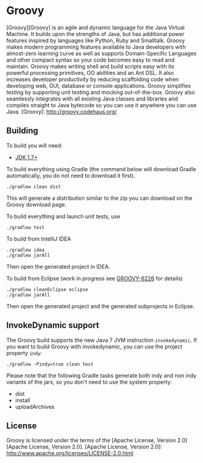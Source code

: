 ﻿Groovy
===

[Groovy][Groovy] is an agile and dynamic language for the Java Virtual Machine. It builds upon the strengths of Java, but has additional power features inspired by languages like Python, Ruby and Smalltalk. Groovy makes modern programming features available to Java developers with almost-zero learning curve as well as supports Domain-Specific Languages and other compact syntax so your code becomes easy to read and maintain. Groovy makes writing shell and build scripts easy with its powerful processing primitives, OO abilities and an Ant DSL. It also increases developer productivity by reducing scaffolding code when developing web, GUI, database or console applications. Groovy simplifies testing by supporting unit testing and mocking out-of-the-box. Groovy also seamlessly integrates with all existing Java classes and libraries and compiles straight to Java bytecode so you can use it anywhere you can use Java.
[Groovy]: http://groovy.codehaus.org/

Building
---

To build you will need:

* [JDK 1.7+](http://www.oracle.com/technetwork/java/javase/downloads)

To build everything using Gradle (the command below will download Gradle automatically, you do not need to download it first).

    ./gradlew clean dist

This will generate a distribution similar to the zip you can download on the Groovy download page.

To build everything and launch unit tests, use

    ./gradlew test

To build from IntelliJ IDEA

    ./gradlew idea
    ./gradlew jarAll

Then open the generated project in IDEA.

To build from Eclipse (work in progress see [GROOVY-6226](https://jira.codehaus.org/browse/GROOVY-6226) for details)

    ./gradlew cleanEclipse eclipse
    ./gradlew jarAll

Then open the generated project and the generated subprojects in Eclipse.

InvokeDynamic support
---

The Groovy build supports the new Java 7 JVM instruction ```invokedynamic```. If you want to build Groovy with invokedynamic, you can use the project property ```indy```:

    ./gradlew -Pindy=true clean test

Please note that the following Gradle tasks generate both indy and non indy variants of the jars, so you don't need to use the system property:

* dist
* install
* uploadArchives

License
---

Groovy is licensed under the terms of the [Apache License, Version 2.0][Apache License, Version 2.0].
[Apache License, Version 2.0]: http://www.apache.org/licenses/LICENSE-2.0.html

